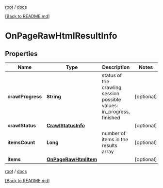 [root](./../ "root") / [docs](./ "docs")

[[Back to README.md]](./../README.md "[Back to README.md]")

# OnPageRawHtmlResultInfo

## Properties

| Name | Type | Description | Notes |
|------------ | ------------- | ------------- | -------------|
|**crawlProgress** | **String** | status of the crawling session possible values: in_progress, finished |  [optional] |
|**crawlStatus** | [**CrawlStatusInfo**](CrawlStatusInfo.md) |  |  [optional] |
|**itemsCount** | **Long** | number of items in the results array |  [optional] |
|**items** | [**OnPageRawHtmlItem**](OnPageRawHtmlItem.md) |  |  [optional] |

[root](./../ "root") / [docs](./ "docs")

[[Back to README.md]](./../README.md "[Back to README.md]")